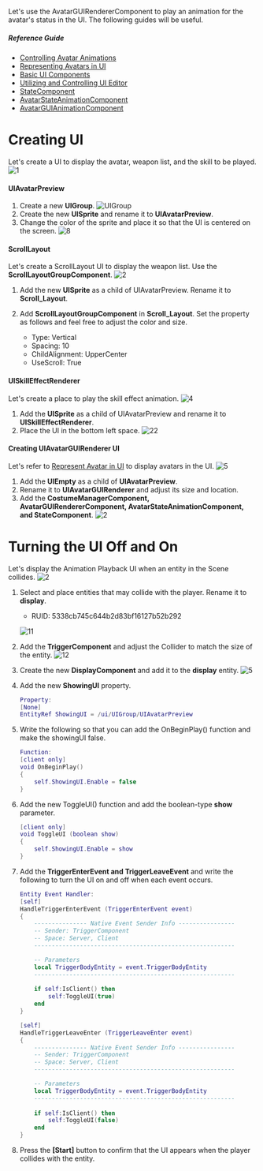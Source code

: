 Let's use the AvatarGUIRendererComponent to play an animation for the avatar's status in the UI.
The following guides will be useful.
##### Reference Guide
* [Controlling Avatar Animations](/docs/?postId=820{"target":"_self"})
* [Representing Avatars in UI](/docs/?postId=953{"target":"_self"})
* [Basic UI Components](/docs/?postId=744{"target":"_self"})
* [Utilizing and Controlling UI Editor](/docs/?postId=120{"target":"_self"})
* [StateComponent](/apiReference?postId=363{"target":"_self"})
* [AvatarStateAnimationComponent](/apiReference?postId=596{"target":"_self"})
* [AvatarGUIAnimationComponent](/apiReference?postId=954{"target":"_self"})
# Creating UI
Let's create a UI to display the avatar, weapon list, and the skill to be played.
![1](https://mod-file.dn.nexoncdn.co.kr/bbs/17079824109951bed04c2ed4b4012b69dc4c57f18ad9d.png "1")
#### UIAvatarPreview
1. Create a new **UIGroup**.
![UIGroup](https://mod-file.dn.nexoncdn.co.kr/bbs/17090169521825e3d68cd26e944979c8472c3b8c3c40d.png{"width":"230px"} "UIGroup")
2. Create the new **UISprite** and rename it to **UIAvatarPreview**.
3. Change the color of the sprite and place it so that the UI is centered on the screen.
![8](https://mod-file.dn.nexoncdn.co.kr/bbs/1708654175198c74a720c9e74407a9b78d6b3f39f69ea.png "8")
#### ScrollLayout
Let's create a ScrollLayout UI to display the weapon list. Use the **ScrollLayoutGroupComponent**. 
![2](https://mod-file.dn.nexoncdn.co.kr/bbs/1708508082154c0e8843003934594ad12faf4623d700f.png "2")

1. Add the new **UISprite** as a child of UIAvatarPreview. Rename it to **Scroll_Layout**.
2. Add **ScrollLayoutGroupComponent** in **Scroll_Layout**. Set the property as follows and feel free to adjust the color and size. 

    * Type: Vertical
    * Spacing: 10
    * ChildAlignment: UpperCenter 
    * UseScroll: True

#### UISkillEffectRenderer
Let's create a place to play the skill effect animation.
![4](https://mod-file.dn.nexoncdn.co.kr/bbs/170851084310770637954036d4ad6bd736a5e834d3d63.png "4")
1. Add the **UISprite** as a child of UIAvatarPreview and rename it to **UISkillEffectRenderer**.
2. Place the UI in the bottom left space. 
![22](https://mod-file.dn.nexoncdn.co.kr/bbs/1709014754846f234aeaa1c3e4dad913cb38c9fe00af4.png "22")
#### Creating UIAvatarGUIRenderer UI
Let's refer to [Represent Avatar in UI](/docs?postId=953{"target":"_self"}) to display avatars in the UI.
![5](https://mod-file.dn.nexoncdn.co.kr/bbs/1708510862722881045e34f2442ac81d50707d6eb3695.png "5")

1. Add the **UIEmpty** as a child of **UIAvatarPreview**.
2. Rename it to **UIAvatarGUIRenderer** and adjust its size and location.
3. Add the **CostumeManagerComponent, AvatarGUIRendererComponent, AvatarStateAnimationComponent, and StateComponent**. 
![2](https://mod-file.dn.nexoncdn.co.kr/bbs/17079861690667fdb22225fe94ff192a0a224a350feac.png "2")

# Turning the UI Off and On
Let's display the Animation Playback UI when an entity in the Scene collides.
![2](https://mod-file.dn.nexoncdn.co.kr/bbs/1708649639628370aac60d1284eccb392ddc8a1af381e.gif "2")
1. Select and place entities that may collide with the player. Rename it to **display**.
    * RUID: 5338cb745c644b2d83bf16127b52b292

    ![11](https://mod-file.dn.nexoncdn.co.kr/bbs/170851200810043de2087b6c44720bd4b97e50a7a09e6.png{"width":"340px"} "11")

2. Add the **TriggerComponent** and adjust the Collider to match the size of the entity.
    ![12](https://mod-file.dn.nexoncdn.co.kr/bbs/170851202226265ebaf9bf7ab4e06b7c0a1fd79f7e15c.png "12")

3. Create the new **DisplayComponent** and add it to the **display** entity. 
    ![5](https://mod-file.dn.nexoncdn.co.kr/bbs/1708514183195eb0dc30f09b54896b57c45e8eb4a2d3b.png "5")

4. Add the new **ShowingUI** property.

    ```lua
    Property:
    [None]
    EntityRef ShowingUI = /ui/UIGroup/UIAvatarPreview
    ```

5. Write the following so that you can add the OnBeginPlay() function and make the showingUI false.

    ```lua
    Function:
    [client only]
    void OnBeginPlay()
    {
        self.ShowingUI.Enable = false
    }
    
6. Add the new ToggleUI() function and add the boolean-type **show** parameter.
    
    ```lua
    [client only]
    void ToggleUI (boolean show)
    {
        self.ShowingUI.Enable = show
    }
    ```

7. Add the **TriggerEnterEvent and TriggerLeaveEvent** and write the following to turn the UI on and off when each event occurs.

    ```lua
    Entity Event Handler:
    [self]
    HandleTriggerEnterEvent (TriggerEnterEvent event)
    {
        --------------- Native Event Sender Info ----------------
        -- Sender: TriggerComponent
        -- Space: Server, Client
        ---------------------------------------------------------
    
        -- Parameters
        local TriggerBodyEntity = event.TriggerBodyEntity
        ---------------------------------------------------------
          
        if self:IsClient() then
            self:ToggleUI(true)
        end
    }
    
    [self]
    HandleTriggerLeaveEnter (TriggerLeaveEnter event)
    {
        --------------- Native Event Sender Info ----------------
        -- Sender: TriggerComponent
        -- Space: Server, Client
        ---------------------------------------------------------
    
        -- Parameters
        local TriggerBodyEntity = event.TriggerBodyEntity
        ---------------------------------------------------------
        
        if self:IsClient() then
            self:ToggleUI(false)
        end
    }
    ```
    
8. Press the **[Start]** button to confirm that the UI appears when the player collides with the entity.